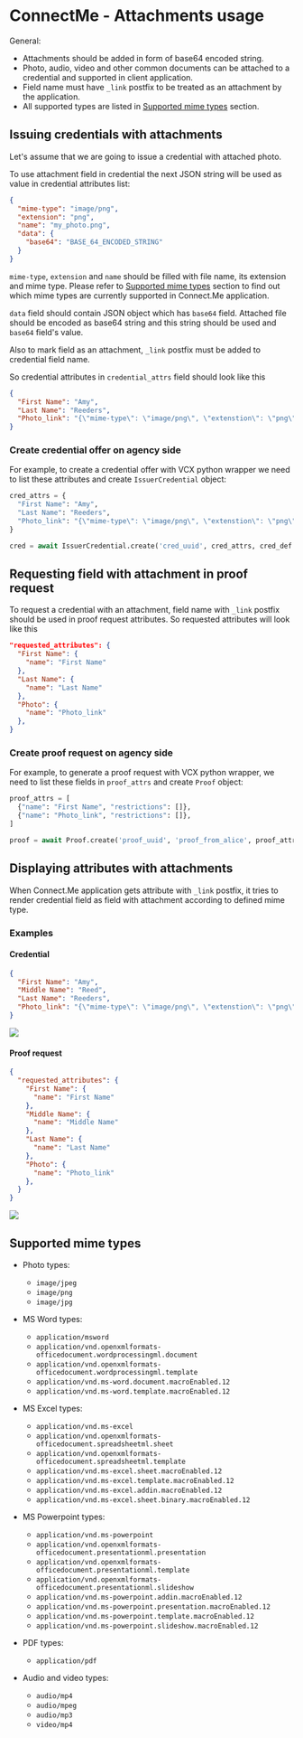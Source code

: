 # ConnectMe - Attachments usage

General:

* Attachments should be added in form of base64 encoded string.
* Photo, audio, video and other common documents can be attached to a credential and supported in client application.
* Field name must have `_link` postfix to be treated as an attachment by the application.
* All supported types are listed in [Supported mime types](#supported-mime-types) section.

## Issuing credentials with attachments

Let's assume that we are going to issue a credential with attached photo.

To use attachment field in credential the next JSON string will be used as value in credential attributes list:

```json
{
  "mime-type": "image/png",
  "extension": "png",
  "name": "my_photo.png",
  "data": {
    "base64": "BASE_64_ENCODED_STRING"
  }
}
```

`mime-type`, `extension` and `name` should be filled with file name, its extension and mime type.
Please refer to [Supported mime types](#supported-mime-types) section to find out which mime types are currently supported in Connect.Me application.

`data` field should contain JSON object which has `base64` field.
Attached file should be encoded as base64 string and this string should be used and `base64` field's value.

Also to mark field as an attachment, `_link` postfix must be added to credential field name.

So credential attributes in `credential_attrs` field should look like this

```json
{
  "First Name": "Amy",
  "Last Name": "Reeders",
  "Photo_link": "{\"mime-type\": \"image/png\", \"extenstion\": \"png\", \"name\": \"my_photo.png\", \"data\": {\"base64\":\"data:image/png;base64....\"}}"
}
```

### Create credential offer on agency side

For example, to create a credential offer with VCX python wrapper we need to list these attributes and create `IssuerCredential` object:

```python
cred_attrs = {
  "First Name": "Amy",
  "Last Name": "Reeders",
  "Photo_link": "{\"mime-type\": \"image/png\", \"extenstion\": \"png\", \"name\": \"my_photo.png\", \"data\": {\"base64\":\"data:image/png;base64....\"}}"
}

cred = await IssuerCredential.create('cred_uuid', cred_attrs, cred_def.handle, 'alice_credential', '0')

```

## Requesting field with attachment in proof request

To request a credential with an attachment, field name with `_link` postfix should be used in proof request attributes.
So requested attributes will look like this

```json
"requested_attributes": {
  "First Name": {
    "name": "First Name"
  },
  "Last Name": {
    "name": "Last Name"
  },
  "Photo": {
    "name": "Photo_link"
  },
}
```

### Create proof request on agency side

For example, to generate a proof request with VCX python wrapper, we need to list these fields in `proof_attrs` and create `Proof` object:

```python
proof_attrs = [
  {"name": "First Name", "restrictions": []},
  {"name": "Photo_link", "restrictions": []},
]

proof = await Proof.create('proof_uuid', 'proof_from_alice', proof_attrs, {})
```

## Displaying attributes with attachments

When Connect.Me application gets attribute with `_link` postfix, it tries to render credential field as field with attachment according to defined mime type.

### Examples

#### Credential

```json
{
  "First Name": "Amy",
  "Middle Name": "Reed",
  "Last Name": "Reeders",
  "Photo_link": "{\"mime-type\": \"image/png\", \"extenstion\": \"png\", \"name\": \"my_photo.png\", \"data\": {\"base64\":\"data:image/png;base64....\"}}"
}  
```

![](../wiki-images/CredentialOfferExample.png)

#### Proof request

```json
{
  "requested_attributes": {
    "First Name": {
      "name": "First Name"
    },
    "Middle Name": {
      "name": "Middle Name"
    },
    "Last Name": {
      "name": "Last Name"
    },
    "Photo": {
      "name": "Photo_link"
    },
  }
}
```

![](../wiki-images/ProofRequestExample.png)

## Supported mime types

* Photo types:
  * `image/jpeg`
  * `image/png`
  * `image/jpg`
* MS Word types:
  * `application/msword`
  * `application/vnd.openxmlformats-officedocument.wordprocessingml.document`
  * `application/vnd.openxmlformats-officedocument.wordprocessingml.template`
  * `application/vnd.ms-word.document.macroEnabled.12`
  * `application/vnd.ms-word.template.macroEnabled.12`
* MS Excel types:
  * `application/vnd.ms-excel`
  * `application/vnd.openxmlformats-officedocument.spreadsheetml.sheet`
  * `application/vnd.openxmlformats-officedocument.spreadsheetml.template`
  * `application/vnd.ms-excel.sheet.macroEnabled.12`
  * `application/vnd.ms-excel.template.macroEnabled.12`
  * `application/vnd.ms-excel.addin.macroEnabled.12`
  * `application/vnd.ms-excel.sheet.binary.macroEnabled.12`
* MS Powerpoint types:
  * `application/vnd.ms-powerpoint`
  * `application/vnd.openxmlformats-officedocument.presentationml.presentation`
  * `application/vnd.openxmlformats-officedocument.presentationml.template`
  * `application/vnd.openxmlformats-officedocument.presentationml.slideshow`
  * `application/vnd.ms-powerpoint.addin.macroEnabled.12`
  * `application/vnd.ms-powerpoint.presentation.macroEnabled.12`
  * `application/vnd.ms-powerpoint.template.macroEnabled.12`
  * `application/vnd.ms-powerpoint.slideshow.macroEnabled.12`
  
* PDF types:
  * `application/pdf`
* Audio and video types:
  * `audio/mp4`
  * `audio/mpeg`
  * `audio/mp3`
  * `video/mp4`
